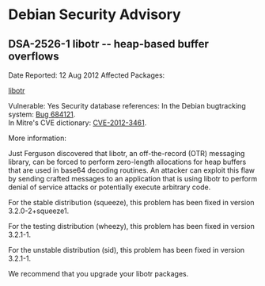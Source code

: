 
Debian Security Advisory
========================


DSA-2526-1 libotr -- heap-based buffer overflows
------------------------------------------------



Date Reported:
12 Aug 2012
Affected Packages:

[libotr](https://packages.debian.org/src:libotr)

Vulnerable:
Yes
Security database references:
In the Debian bugtracking system: [Bug 684121](https://bugs.debian.org/cgi-bin/bugreport.cgi?bug=684121).  
In Mitre's CVE dictionary: [CVE-2012-3461](https://security-tracker.debian.org/tracker/CVE-2012-3461).  

More information:

Just Ferguson discovered that libotr, an off-the-record (OTR) messaging
library, can be forced to perform zero-length allocations for heap buffers
that are used in base64 decoding routines. An attacker can exploit this
flaw by sending crafted messages to an application that is using libotr to
perform denial of service attacks or potentially execute arbitrary code.


For the stable distribution (squeeze), this problem has been fixed in
version 3.2.0-2+squeeze1.


For the testing distribution (wheezy), this problem has been fixed in
version 3.2.1-1.


For the unstable distribution (sid), this problem has been fixed in
version 3.2.1-1.


We recommend that you upgrade your libotr packages.





